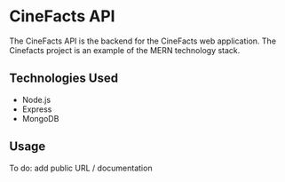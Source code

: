 # CineFacts API

The CineFacts API is the backend for the CineFacts web application. The Cinefacts project is an example of the MERN technology stack.

## Technologies Used
- Node.js
- Express
- MongoDB

## Usage
To do: add public URL / documentation